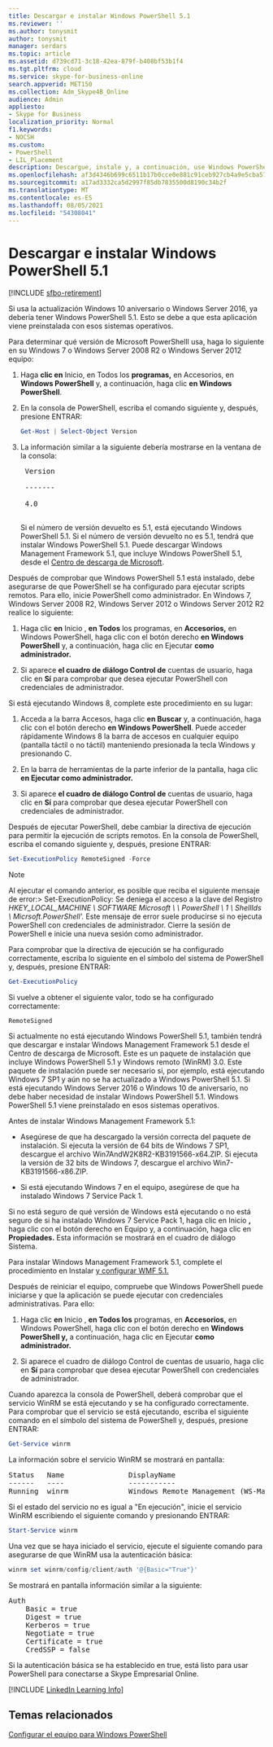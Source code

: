 ```yaml
---
title: Descargar e instalar Windows PowerShell 5.1
ms.reviewer: ''
ms.author: tonysmit
author: tonysmit
manager: serdars
ms.topic: article
ms.assetid: d739cd71-3c18-42ea-879f-b408bf53b1f4
ms.tgt.pltfrm: cloud
ms.service: skype-for-business-online
search.appverid: MET150
ms.collection: Adm_Skype4B_Online
audience: Admin
appliesto:
- Skype for Business
localization_priority: Normal
f1.keywords:
- NOCSH
ms.custom:
- PowerShell
- LIL_Placement
description: Descargue, instale y, a continuación, use Windows PowerShell 5.1 para crear una sesión remota de PowerShell que se conecte a Skype Empresarial Online.
ms.openlocfilehash: af3d4346b699c6511b17b0cce0e881c91ceb927cb4a9e5cba57674fb96751b77
ms.sourcegitcommit: a17ad3332ca5d2997f85db7835500d8190c34b2f
ms.translationtype: MT
ms.contentlocale: es-ES
ms.lasthandoff: 08/05/2021
ms.locfileid: "54308041"
---
```

# <a name="download-and-install-windows-powershell-51"></a>Descargar e instalar Windows PowerShell 5.1

[!INCLUDE [sfbo-retirement](../../Hub/includes/sfbo-retirement.md)]

Si usa la actualización Windows 10 aniversario o Windows Server 2016, ya debería tener Windows PowerShell 5.1. Esto se debe a que esta aplicación viene preinstalada con esos sistemas operativos.
  
Para determinar qué versión de Microsoft PowerShelll usa, haga lo siguiente en su Windows 7 o Windows Server 2008 R2 o Windows Server 2012 equipo:
  
1. Haga **clic en** Inicio, en Todos los **programas,** en Accesorios, en **Windows PowerShell** y, a continuación, haga clic **en Windows PowerShell**. 
    
2. En la consola de PowerShell, escriba el comando siguiente y, después, presione ENTRAR:
    
   ```PowerShell
   Get-Host | Select-Object Version
   ```

3. La información similar a la siguiente debería mostrarse en la ventana de la consola:
    
    <pre>
    Version <BR>
    ------- <BR>
    4.0
    </pre>

    Si el número de versión devuelto es 5.1, está ejecutando Windows PowerShell 5.1. Si el número de versión devuelto no es 5.1, tendrá que instalar Windows PowerShell 5.1. Puede descargar Windows Management Framework 5.1, que incluye Windows PowerShell 5.1, desde el [Centro de descarga de Microsoft](https://www.microsoft.com/download/details.aspx?id=54616).
  
Después de comprobar que Windows PowerShell 5.1 está instalado, debe asegurarse de que PowerShell se ha configurado para ejecutar scripts remotos. Para ello, inicie PowerShell como administrador. En Windows 7, Windows Server 2008 R2, Windows Server 2012 o Windows Server 2012 R2 realice lo siguiente:
  
1. Haga clic **en** Inicio , **en Todos** los programas, en **Accesorios,** en Windows PowerShell, haga clic con el botón derecho **en Windows PowerShell** y, a continuación, haga clic en Ejecutar **como administrador.**
    
2. Si aparece **el cuadro de diálogo Control de** cuentas de usuario, haga clic en **Sí** para comprobar que desea ejecutar PowerShell con credenciales de administrador.
    
Si está ejecutando Windows 8, complete este procedimiento en su lugar:
  
1. Acceda a la barra Accesos, haga clic **en Buscar** y, a continuación, haga clic con el botón derecho **en Windows PowerShell**. Puede acceder rápidamente Windows 8 la barra de accesos en cualquier equipo (pantalla táctil o no táctil) manteniendo presionada la tecla Windows y presionando C.
    
2. En la barra de herramientas de la parte inferior de la pantalla, haga clic **en Ejecutar como administrador.**
    
3. Si aparece **el cuadro de diálogo Control de** cuentas de usuario, haga clic en **Sí** para comprobar que desea ejecutar PowerShell con credenciales de administrador.
    
Después de ejecutar PowerShell, debe cambiar la directiva de ejecución para permitir la ejecución de scripts remotos. En la consola de PowerShell, escriba el comando siguiente y, después, presione ENTRAR:
```PowerShell
Set-ExecutionPolicy RemoteSigned -Force
```
   
 
> [!NOTE]
> Al ejecutar el comando anterior, es posible que reciba el siguiente mensaje de error:> Set-ExecutionPolicy: Se deniega el acceso a la clave del Registro *HKEY_LOCAL_MACHINE \\ SOFTWARE Microsoft \\ \\ PowerShell \\ 1 \\ ShellIds \\ Micrsoft.PowerShell'.* Este mensaje de error suele producirse si no ejecuta PowerShell con credenciales de administrador. Cierre la sesión de PowerShell e inicie una nueva sesión como administrador.
 
Para comprobar que la directiva de ejecución se ha configurado correctamente, escriba lo siguiente en el símbolo del sistema de PowerShell y, después, presione ENTRAR:
  
```PowerShell
Get-ExecutionPolicy
```

Si vuelve a obtener el siguiente valor, todo se ha configurado correctamente:
  
`RemoteSigned`

Si actualmente no está ejecutando Windows PowerShell 5.1, también tendrá que descargar e instalar Windows Management Framework 5.1 desde el Centro de descarga de Microsoft. Este es un paquete de instalación que incluye Windows PowerShell 5.1 y Windows remoto (WinRM) 3.0. Este paquete de instalación puede ser necesario si, por ejemplo, está ejecutando Windows 7 SP1 y aún no se ha actualizado a Windows PowerShell 5.1. Si está ejecutando Windows Server 2016 o Windows 10 de aniversario, no debe haber necesidad de instalar Windows PowerShell 5.1. Windows PowerShell 5.1 viene preinstalado en esos sistemas operativos.
  
Antes de instalar Windows Management Framework 5.1:
  
- Asegúrese de que ha descargado la versión correcta del paquete de instalación. Si ejecuta la versión de 64 bits de Windows 7 SP1, descargue el archivo Win7AndW2K8R2-KB3191566-x64.ZIP. Si ejecuta la versión de 32 bits de Windows 7, descargue el archivo Win7-KB3191566-x86.ZIP.
    
- Si está ejecutando Windows 7 en el equipo, asegúrese de que ha instalado Windows 7 Service Pack 1.

Si no está seguro de qué versión de Windows está ejecutando o no está seguro de si ha instalado Windows 7 Service Pack 1, haga clic en Inicio **,** haga clic con el botón derecho en Equipo y, a continuación, haga clic en **Propiedades.** Esta información se mostrará en el cuadro de diálogo Sistema.
  
Para instalar Windows Management Framework 5.1, complete el procedimiento en Instalar [y configurar WMF 5.1.](/powershell/scripting/wmf/setup/install-configure)
  
Después de reiniciar el equipo, compruebe que Windows PowerShell puede iniciarse y que la aplicación se puede ejecutar con credenciales administrativas. Para ello:
  
1. Haga clic **en** Inicio , **en Todos los** programas, en **Accesorios,** en Windows PowerShell, haga clic con el botón derecho en **Windows PowerShell y,** a continuación, haga clic en Ejecutar **como administrador.**
    
2. Si aparece el cuadro de diálogo Control de cuentas de usuario, haga clic en **Sí** para comprobar que desea ejecutar PowerShell con credenciales de administrador.
    
Cuando aparezca la consola de PowerShell, deberá comprobar que el servicio WinRM se está ejecutando y se ha configurado correctamente. Para comprobar que el servicio se está ejecutando, escriba el siguiente comando en el símbolo del sistema de PowerShell y, después, presione ENTRAR:
  
```PowerShell
Get-Service winrm
```

La información sobre el servicio WinRM se mostrará en pantalla:
  
<pre>
Status   Name               DisplayName
------   ----               -----------
Running  winrm              Windows Remote Management (WS-Manag...
</pre>

Si el estado del servicio no es igual a "En ejecución", inicie el servicio WinRM escribiendo el siguiente comando y presionando ENTRAR:
  
```PowerShell
Start-Service winrm
```

Una vez que se haya iniciado el servicio, ejecute el siguiente comando para asegurarse de que WinRM usa la autenticación básica:
  
```PowerShell
winrm set winrm/config/client/auth '@{Basic="True"}'
```

Se mostrará en pantalla información similar a la siguiente:
  
<pre>
Auth
    Basic = true
    Digest = true
    Kerberos = true
    Negotiate = true
    Certificate = true
    CredSSP = false
</pre>

Si la autenticación básica se ha establecido en true, está listo para usar PowerShell para conectarse a Skype Empresarial Online.
  
[!INCLUDE [LinkedIn Learning Info](../../common/office/linkedin-learning-info.md)]
   
## <a name="related-topics"></a>Temas relacionados
[Configurar el equipo para Windows PowerShell](set-up-your-computer-for-windows-powershell.md) 

  
